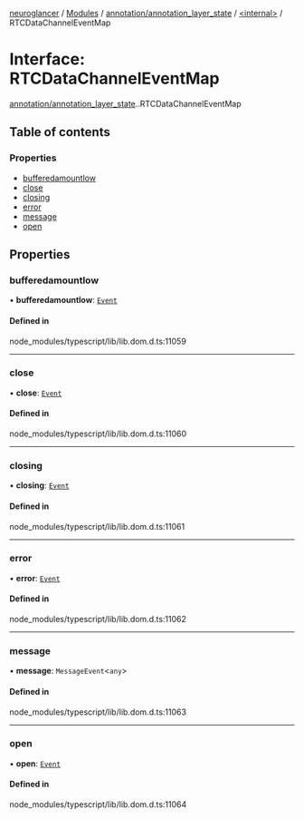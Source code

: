 [neuroglancer](../README.md) / [Modules](../modules.md) / [annotation/annotation\_layer\_state](../modules/annotation_annotation_layer_state.md) / [<internal\>](../modules/annotation_annotation_layer_state._internal_.md) / RTCDataChannelEventMap

# Interface: RTCDataChannelEventMap

[annotation/annotation_layer_state](../modules/annotation_annotation_layer_state.md).[<internal>](../modules/annotation_annotation_layer_state._internal_.md).RTCDataChannelEventMap

## Table of contents

### Properties

- [bufferedamountlow](annotation_annotation_layer_state._internal_.RTCDataChannelEventMap.md#bufferedamountlow)
- [close](annotation_annotation_layer_state._internal_.RTCDataChannelEventMap.md#close)
- [closing](annotation_annotation_layer_state._internal_.RTCDataChannelEventMap.md#closing)
- [error](annotation_annotation_layer_state._internal_.RTCDataChannelEventMap.md#error)
- [message](annotation_annotation_layer_state._internal_.RTCDataChannelEventMap.md#message)
- [open](annotation_annotation_layer_state._internal_.RTCDataChannelEventMap.md#open)

## Properties

### bufferedamountlow

• **bufferedamountlow**: [`Event`](../modules/annotation_annotation_layer_state._internal_.md#event)

#### Defined in

node_modules/typescript/lib/lib.dom.d.ts:11059

___

### close

• **close**: [`Event`](../modules/annotation_annotation_layer_state._internal_.md#event)

#### Defined in

node_modules/typescript/lib/lib.dom.d.ts:11060

___

### closing

• **closing**: [`Event`](../modules/annotation_annotation_layer_state._internal_.md#event)

#### Defined in

node_modules/typescript/lib/lib.dom.d.ts:11061

___

### error

• **error**: [`Event`](../modules/annotation_annotation_layer_state._internal_.md#event)

#### Defined in

node_modules/typescript/lib/lib.dom.d.ts:11062

___

### message

• **message**: `MessageEvent`<`any`\>

#### Defined in

node_modules/typescript/lib/lib.dom.d.ts:11063

___

### open

• **open**: [`Event`](../modules/annotation_annotation_layer_state._internal_.md#event)

#### Defined in

node_modules/typescript/lib/lib.dom.d.ts:11064
